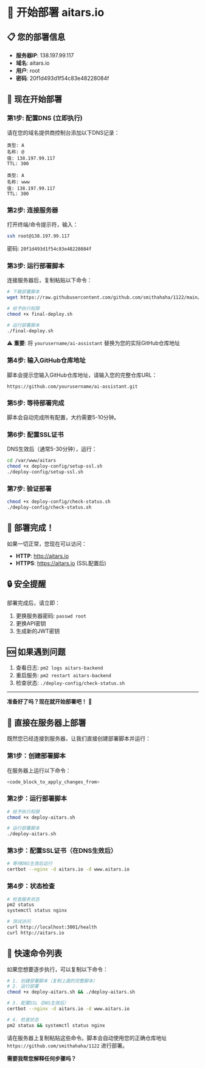 # 🚀 开始部署 aitars.io

## 📋 您的部署信息
- **服务器IP**: 138.197.99.117
- **域名**: aitars.io
- **用户**: root
- **密码**: 20f1d493d1f54c83e48228084f

## 🎯 现在开始部署

### 第1步: 配置DNS (立即执行)
请在您的域名提供商控制台添加以下DNS记录：
```
类型: A
名称: @
值: 138.197.99.117
TTL: 300

类型: A
名称: www
值: 138.197.99.117
TTL: 300
```

### 第2步: 连接服务器
打开终端/命令提示符，输入：
```bash
ssh root@138.197.99.117
```
密码: `20f1d493d1f54c83e48228084f`

### 第3步: 运行部署脚本
连接服务器后，复制粘贴以下命令：

```bash
# 下载部署脚本
wget https://raw.githubusercontent.com/github.com/smithahaha/1122/main/deploy-config/final-deploy.sh

# 给予执行权限
chmod +x final-deploy.sh

# 运行部署脚本
./final-deploy.sh
```

⚠️ **重要**: 将 `yourusername/ai-assistant` 替换为您的实际GitHub仓库地址

### 第4步: 输入GitHub仓库地址
脚本会提示您输入GitHub仓库地址，请输入您的完整仓库URL：
```
https://github.com/yourusername/ai-assistant.git
```

### 第5步: 等待部署完成
脚本会自动完成所有配置，大约需要5-10分钟。

### 第6步: 配置SSL证书
DNS生效后（通常5-30分钟），运行：
```bash
cd /var/www/aitars
chmod +x deploy-config/setup-ssl.sh
./deploy-config/setup-ssl.sh
```

### 第7步: 验证部署
```bash
chmod +x deploy-config/check-status.sh
./deploy-config/check-status.sh
```

## 🎉 部署完成！

如果一切正常，您现在可以访问：
- **HTTP**: http://aitars.io
- **HTTPS**: https://aitars.io (SSL配置后)

## 🔒 安全提醒
部署完成后，请立即：
1. 更换服务器密码: `passwd root`
2. 更换API密钥
3. 生成新的JWT密钥

## 🆘 如果遇到问题
1. 查看日志: `pm2 logs aitars-backend`
2. 重启服务: `pm2 restart aitars-backend`
3. 检查状态: `./deploy-config/check-status.sh`

---

**准备好了吗？现在就开始部署吧！** 🚀 

## 🚀 **直接在服务器上部署**

既然您已经连接到服务器，让我们直接创建部署脚本并运行：

### 第1步：创建部署脚本

在服务器上运行以下命令：

```bash
<code_block_to_apply_changes_from>
```

### 第2步：运行部署脚本

```bash
# 给予执行权限
chmod +x deploy-aitars.sh

# 运行部署脚本
./deploy-aitars.sh
```

### 第3步：配置SSL证书（在DNS生效后）

```bash
# 等待DNS生效后运行
certbot --nginx -d aitars.io -d www.aitars.io
```

### 第4步：状态检查

```bash
# 检查服务状态
pm2 status
systemctl status nginx

# 测试访问
curl http://localhost:3001/health
curl http://aitars.io
```

## 🔧 **快速命令列表**

如果您想要逐步执行，可以复制以下命令：

```bash
# 1. 创建部署脚本（复制上面的完整脚本）
# 2. 运行部署
chmod +x deploy-aitars.sh && ./deploy-aitars.sh

# 3. 配置SSL（DNS生效后）
certbot --nginx -d aitars.io -d www.aitars.io

# 4. 检查状态
pm2 status && systemctl status nginx
```

请在服务器上复制粘贴这些命令。脚本会自动使用您的正确仓库地址 `https://github.com/smithahaha/1122` 进行部署。

**需要我帮您解释任何步骤吗？** 